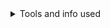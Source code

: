<html>
<details>
  <summary>Tools and info used</summary>
  <ul>
    <li><a href="https://csvjson.com/csv2json">csv2json</a></li>
    <li><a href="https://github.com/Synthlight/MHW-Editor/wiki">Synthlight's MHW Editor Wiki</a></li>
  </ul>
</details>
</html>
